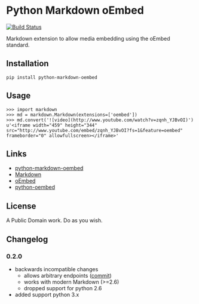 # Python Markdown oEmbed

[![Build Status](https://travis-ci.org/rennat/python-markdown-oembed.svg?branch=master)](https://travis-ci.org/rennat/python-markdown-oembed)

Markdown extension to allow media embedding using the oEmbed standard.

## Installation

    pip install python-markdown-oembed

## Usage

    >>> import markdown
    >>> md = markdown.Markdown(extensions=['oembed'])
    >>> md.convert('![video](http://www.youtube.com/watch?v=zqnh_YJBvOI)')
    u'<iframe width="459" height="344" src="http://www.youtube.com/embed/zqnh_YJBvOI?fs=1&feature=oembed" frameborder="0" allowfullscreen></iframe>'

## Links

- [python-markdown-oembed](https://github.com/rennat/python-markdown-oembed)
- [Markdown](http://daringfireball.net/projects/markdown/)
- [oEmbed](http://www.oembed.com/)
- [python-oembed](https://github.com/abarmat/python-oembed)

## License

A Public Domain work. Do as you wish.

## Changelog

### 0.2.0

- backwards incompatible changes
    - allows arbitrary endpoints ([commit](https://github.com/Wenzil/python-markdown-oembed/commit/1e89de9db5e63677e071c36503e2499bbe0792da))
    - works with modern Markdown (>=2.6)
    - dropped support for python 2.6
- added support python 3.x
